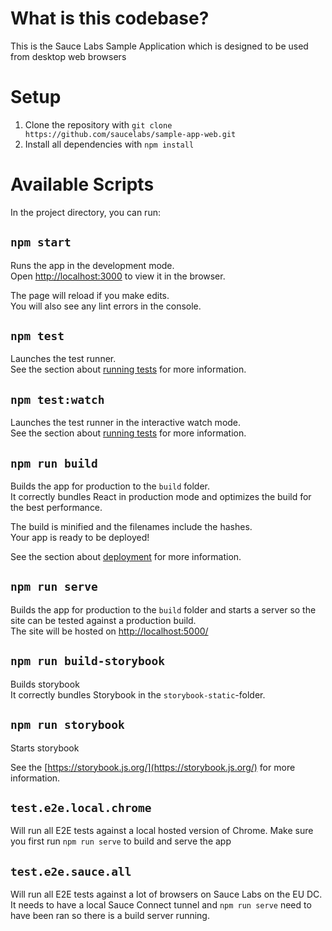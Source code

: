 # What is this codebase?
This is the Sauce Labs Sample Application which is designed to be used from desktop web browsers

# Setup
1. Clone the repository with `git clone https://github.com/saucelabs/sample-app-web.git`
2. Install all dependencies with `npm install`

# Available Scripts

In the project directory, you can run:

## `npm start`

Runs the app in the development mode.<br>
Open [http://localhost:3000](http://localhost:3000) to view it in the browser.

The page will reload if you make edits.<br>
You will also see any lint errors in the console.

## `npm test`

Launches the test runner.<br>
See the section about [running tests](https://facebook.github.io/create-react-app/docs/running-tests) for more information.

## `npm test:watch`

Launches the test runner in the interactive watch mode.<br>
See the section about [running tests](https://facebook.github.io/create-react-app/docs/running-tests) for more information.

## `npm run build`

Builds the app for production to the `build` folder.<br>
It correctly bundles React in production mode and optimizes the build for the best performance.

The build is minified and the filenames include the hashes.<br>
Your app is ready to be deployed!

See the section about [deployment](https://facebook.github.io/create-react-app/docs/deployment) for more information.

## `npm run serve`

Builds the app for production to the `build` folder and starts a server so the site can be tested against a production build.<br>
The site will be hosted on [http://localhost:5000/](http://localhost:5000/)

## `npm run build-storybook`

Builds storybook<br>
It correctly bundles Storybook in the `storybook-static`-folder.

## `npm run storybook`

Starts storybook<br>

See the [https://storybook.js.org/](https://storybook.js.org/) for more information.

## `test.e2e.local.chrome`

Will run all E2E tests against a local hosted version of Chrome. Make sure you first run `npm run serve` to build and serve the app

## `test.e2e.sauce.all`

Will run all E2E tests against a lot of browsers on Sauce Labs on the EU DC. It needs to have a local Sauce Connect tunnel and `npm run serve` need to have been ran so there is a build server running.  
